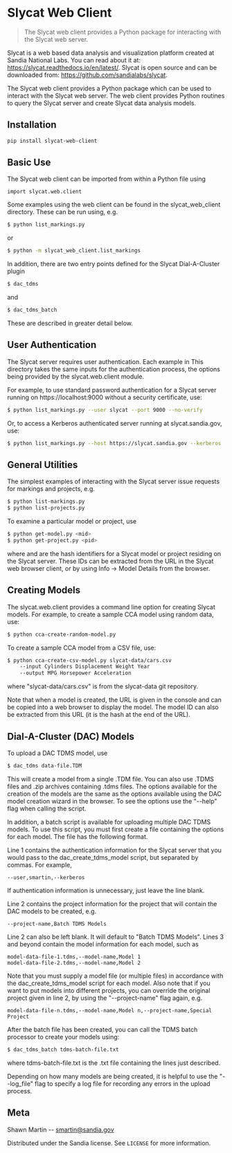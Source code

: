 # Slycat Web Client
> The Slycat web client provides a Python package for interacting with the Slycat web server.

Slycat is a web based data analysis and visualization platform created at Sandia
National Labs.  You can read about it at: https://slycat.readthedocs.io/en/latest/.
Slycat is open source and can be downloaded from: https://github.com/sandialabs/slycat.

The Slycat web client provides a Python package which can be used
to interact with the Slycat web server.  The web client provides Python routines
to query the Slycat server and create Slycat data analysis models.

## Installation

```sh
pip install slycat-web-client
```

## Basic Use

The Slycat web client can be imported from within a Python file using

    import slycat.web.client

Some examples using the web client can be found in the slycat_web_client
directory.  These can be run using, e.g.

```sh
$ python list_markings.py
```

or

```sh
$ python -m slycat_web_client.list_markings
```

In addition, there are two entry points defined for the Slycat Dial-A-Cluster plugin

```sh
$ dac_tdms
```

and

```sh
$ dac_tdms_batch
```

These are described in greater detail below.

## User Authentication

The Slycat server requires user authentication.  Each example in This
directory takes the same inputs for the authentication process, the
options being provided by the slycat.web.client module.

For example, to use standard password authentication for a Slycat
server running on https://localhost:9000 without a security certificate,
use:

```sh
$ python list_markings.py --user slycat --port 9000 --no-verify
```

Or, to access a Kerberos authenticated server running at slycat.sandia.gov,
use:

```sh
$ python list_markings.py --host https://slycat.sandia.gov --kerberos
```

## General Utilities

The simplest examples of interacting with the Slycat server issue
requests for markings and projects, e.g.

```sh
$ python list-markings.py
$ python list-projects.py
```

To examine a particular model or project, use

```sh
$ python get-model.py <mid>
$ python get-project.py <pid>
```

where <mid> and <pid> are the hash identifiers for a Slycat model
or project residing on the Slycat server.  These IDs can be extracted
from the URL in the Slycat web browser client, or by using
Info -> Model Details from the browser.

## Creating Models

The slycat.web.client provides a command line option for creating Slycat
models.  For example, to create a sample CCA model using random data, use:

```sh
$ python cca-create-random-model.py
```

To create a sample CCA model from a CSV file, use:

```sh
$ python cca-create-csv-model.py slycat-data/cars.csv 
    --input Cylinders Displacement Weight Year 
    --output MPG Horsepower Acceleration
```

where "slycat-data/cars.csv" is from the slycat-data git repository.

Note that when a model is created, the URL is given in the console and
can be copied into a web browser to display the model.  The model ID
can also be extracted from this URL (it is the hash at the end of the URL).

## Dial-A-Cluster (DAC) Models

To upload a DAC TDMS model, use

```sh
$ dac_tdms data-file.TDM
```

This will create a model from a single .TDM file.  You can also use .TDMS
files and .zip archives containing .tdms files.  The options available
for the creation of the models are the same as the options available using
the DAC model creation wizard in the browser.  To see the options use
the "--help" flag when calling the script.

In addition, a batch script is available for uploading multiple DAC TDMS
models.  To use this script, you must first create a file containing the
options for each model.  The file has the following format.

Line 1 contains the authentication information for the Slycat server that
you would pass to the dac_create_tdms_model script, but separated by commas.
For example,

    --user,smartin,--kerberos

If authentication information is unnecessary, just leave the line blank.

Line 2 contains the project information for the project that will contain
the DAC models to be created, e.g.

    --project-name,Batch TDMS Models

Line 2 can also be left blank.  It will default to "Batch TDMS Models".
Lines 3 and beyond contain the model information for each model, such as

    model-data-file-1.tdms,--model-name,Model 1
    model-data-file-2.tdms,--model-name,Model 2

Note that you must supply a model file (or multiple files) in accordance
with the dac_create_tdms_model script for each model.  Also note that if 
you want to put models into different projects, you can override the 
original project given in line 2, by using the "--project-name" flag 
again, e.g.

    model-data-file-n.tdms,--model-name,Model n,--project-name,Special Project

After the batch file has been created, you can call the TDMS batch 
processor to create your models using:

```sh
$ dac_tdms_batch tdms-batch-file.txt
```

where tdms-batch-file.txt is the .txt file containing the lines just 
described.

Depending on how many models are being created, it is helpful to
use the "--log_file" flag to specify a log file for recording any
errors in the upload process.

## Meta

Shawn Martin -- smartin@sandia.gov

Distributed under the Sandia license. See ``LICENSE`` for more information.
